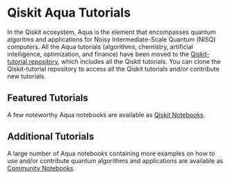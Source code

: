 # Qiskit Aqua Tutorials

In the Qiskit ecosystem, Aqua is the element that encompasses quantum algoritms and applications for Noisy Intermediate-Scale
Quantum (NISQ) computers.  All the Aqua tutorials (algorithms, chemistry, artificial intelligence, optimization, and finance)
have been moved to the [Qiskit-tutorial repository](https://github.com/Qiskit/qiskit-tutorial), which includes all the Qiskit
tutorials.  You can clone the Qiskit-tutorial repository to access all the Qiskit tutorials and/or contribute new tutorials.

## Featured Tutorials
A few noteworthy Aqua notebooks are available as
[Qiskit Notebooks](https://github.com/Qiskit/qiskit-tutorial/tree/master/qiskit/aqua).

## Additional Tutorials
A large number of Aqua notebooks containing more examples on how to use and/or contribute quantum algorithms and applications
are available as [Community Notebooks](https://github.com/Qiskit/qiskit-tutorial/tree/master/community/aqua).
